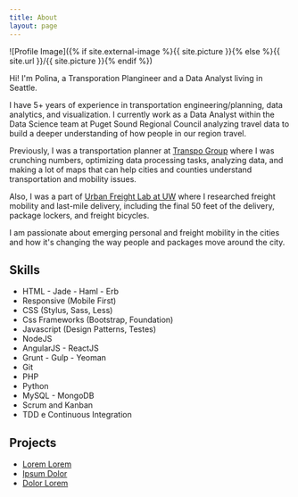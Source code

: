```yaml
---
title: About
layout: page
---
```

![Profile Image]({% if site.external-image %}{{ site.picture }}{% else %}{{ site.url }}/{{ site.picture }}{% endif %})

<p>Hi! I'm Polina, a Transporation Plangineer and a Data Analyst living in Seattle.</p>

<p>I have 5+ years of experience in transportation engineering/planning, data analytics, and visualization. I currently work as a Data Analyst within the Data Science team at Puget Sound Regional Council analyzing travel data to build a deeper understanding of how people in our region travel.</p>

<p>Previously, I was a transportation planner at <a href="https://www.transpogroup.com/">Transpo Group</a> where I was crunching numbers, optimizing data processing tasks, analyzing data, and making a lot of maps that can help cities and counties understand transportation and mobility issues.</p>

<p>Also, I was a part of <a href="http://depts.washington.edu/sctlctr/urban-freight-lab-0">Urban Freight Lab at UW</a> where I researched freight mobility and last-mile delivery, including the final 50 feet of the delivery, package lockers, and freight bicycles.</p>

<p>I am passionate about emerging personal and freight mobility in the cities and how it's changing the way people and packages move around the city.</p>


<h2>Skills</h2>

<ul class="skill-list">
	<li>HTML - Jade - Haml - Erb</li>
	<li>Responsive (Mobile First)</li>
	<li>CSS (Stylus, Sass, Less)</li>
	<li>Css Frameworks (Bootstrap, Foundation)</li>
	<li>Javascript (Design Patterns, Testes)</li>
	<li>NodeJS</li>
	<li>AngularJS - ReactJS</li>
	<li>Grunt - Gulp - Yeoman</li>
	<li>Git</li>
	<li>PHP</li>
	<li>Python</li>
	<li>MySQL - MongoDB</li>
	<li>Scrum and Kanban</li>
	<li>TDD e Continuous Integration</li>
</ul>

<h2>Projects</h2>

<ul>
	<li><a href="https://github.com/">Lorem Lorem</a></li>
	<li><a href="https://github.com/">Ipsum Dolor</a></li>
	<li><a href="https://github.com/">Dolor Lorem</a></li>
</ul>
